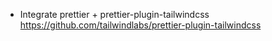 - Integrate prettier + prettier-plugin-tailwindcss https://github.com/tailwindlabs/prettier-plugin-tailwindcss

